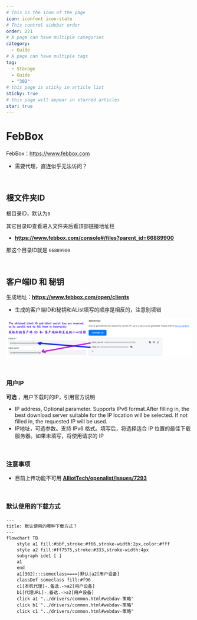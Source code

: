 ```yaml
---
# This is the icon of the page
icon: iconfont icon-state
# This control sidebar order
order: 221
# A page can have multiple categories
category:
  - Guide
# A page can have multiple tags
tag:
  - Storage
  - Guide
  - "302"
# this page is sticky in article list
sticky: true
# this page will appear in starred articles
star: true
---
```


# FebBox

FebBox：https://www.febbox.com

- 需要代理，直连似乎无法访问？

<br/>



## **根文件夹ID**

根目录ID，默认为`0`

其它目录ID查看进入文件夹后看顶部链接地址栏

- **https://www.febbox.com/console#/files?parent_id=66889900**

那这个目录ID就是 `66889900`

<br/>



## **客户端ID 和 秘钥**

生成地址：**https://www.febbox.com/open/clients**

- 生成的客户端ID和秘钥和AList填写的顺序是相反的，注意别填错

![](/img/drivers/febbox/febox.png)

<br/>



### **用户IP**

**可选** ，用户下载时的IP，引用官方说明

- IP address, Optional parameter. Supports IPv6 format.After filling in, the best download server suitable for the IP location will be selected. If not filled in, the requested IP will be used.
- IP地址，可选参数。支持 IPv6 格式。填写后，将选择适合 IP 位置的最佳下载服务器。如果未填写，将使用请求的 IP

<br/>



### **注意事项**

- 目前上传功能不可用 [**AlliotTech/openalist/issues/7293**](https://github.com/AlliotTech/openalist/issues/7293#issuecomment-2395776474)

<br/>



### **默认使用的下载方式**

```mermaid
---
title: 默认使用的哪种下载方式？
---
flowchart TB
    style a1 fill:#bbf,stroke:#f66,stroke-width:2px,color:#fff
    style a2 fill:#ff7575,stroke:#333,stroke-width:4px
    subgraph ide1 [ ]
    a1
    end
    a1[302]:::someclass====|默认|a2[用户设备]
    classDef someclass fill:#f96
    c1[本机代理]-.备选.->a2[用户设备]
    b1[代理URL]-.备选.->a2[用户设备]
    click a1 "../drivers/common.html#webdav-策略"
    click b1 "../drivers/common.html#webdav-策略"
    click c1 "../drivers/common.html#webdav-策略"
```
